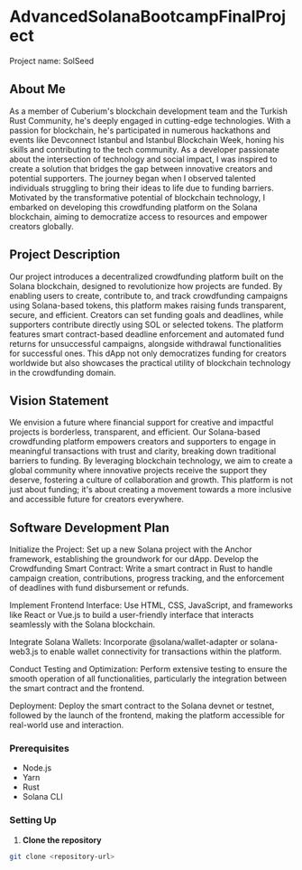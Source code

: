 # AdvancedSolanaBootcampFinalProject
Project name: SolSeed

## About Me
As a member of Cuberium's blockchain development team and the Turkish Rust Community, he's deeply engaged in cutting-edge technologies. With a passion for blockchain, he's participated in numerous hackathons and events like Devconnect Istanbul and Istanbul Blockchain Week, honing his skills and contributing to the tech community.
As a developer passionate about the intersection of technology and social impact, I was inspired to create a solution that bridges the gap between innovative creators and potential supporters. The journey began when I observed talented individuals struggling to bring their ideas to life due to funding barriers. Motivated by the transformative potential of blockchain technology, I embarked on developing this crowdfunding platform on the Solana blockchain, aiming to democratize access to resources and empower creators globally.

## Project Description
Our project introduces a decentralized crowdfunding platform built on the Solana blockchain, designed to revolutionize how projects are funded. By enabling users to create, contribute to, and track crowdfunding campaigns using Solana-based tokens, this platform makes raising funds transparent, secure, and efficient. Creators can set funding goals and deadlines, while supporters contribute directly using SOL or selected tokens. The platform features smart contract-based deadline enforcement and automated fund returns for unsuccessful campaigns, alongside withdrawal functionalities for successful ones. This dApp not only democratizes funding for creators worldwide but also showcases the practical utility of blockchain technology in the crowdfunding domain.

## Vision Statement
We envision a future where financial support for creative and impactful projects is borderless, transparent, and efficient. Our Solana-based crowdfunding platform empowers creators and supporters to engage in meaningful transactions with trust and clarity, breaking down traditional barriers to funding. By leveraging blockchain technology, we aim to create a global community where innovative projects receive the support they deserve, fostering a culture of collaboration and growth. This platform is not just about funding; it's about creating a movement towards a more inclusive and accessible future for creators everywhere.

## Software Development Plan
Initialize the Project: Set up a new Solana project with the Anchor framework, establishing the groundwork for our dApp.
Develop the Crowdfunding Smart Contract: Write a smart contract in Rust to handle campaign creation, contributions, progress tracking, and the enforcement of deadlines with fund disbursement or refunds.

Implement Frontend Interface: Use HTML, CSS, JavaScript, and frameworks like React or Vue.js to build a user-friendly interface that interacts seamlessly with the Solana blockchain.

Integrate Solana Wallets: Incorporate @solana/wallet-adapter or solana-web3.js to enable wallet connectivity for transactions within the platform.

Conduct Testing and Optimization: Perform extensive testing to ensure the smooth operation of all functionalities, particularly the integration between the smart contract and the frontend.

Deployment: Deploy the smart contract to the Solana devnet or testnet, followed by the launch of the frontend, making the platform accessible for real-world use and interaction.

### Prerequisites
- Node.js
- Yarn
- Rust
- Solana CLI

### Setting Up

1. **Clone the repository**
```bash
git clone <repository-url>

